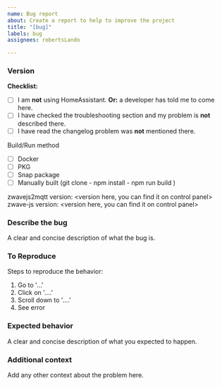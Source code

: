 ```yaml
---
name: Bug report
about: Create a report to help to improve the project
title: "[bug]"
labels: bug
assignees: robertsLando

---
```


<!--
  🚨🚨🚨 STOP! STOP! STOP! 🚨🚨🚨
  Before opening an issue, please read and follow these steps:

  1. Are you using HomeAssistant?
  If yes, please open your issue at https://github.com/home-assistant/core/issues
  UNLESS a developer told you to come here.

  2. Check the troubleshooting section if your problem is described there:
  https://zwave-js.github.io/zwavejs2mqtt/#/troubleshooting/bug_report

  3. Check the changelog if your problem was already fixed recently.
  https://github.com/zwave-js/zwavejs2mqtt/blob/master/CHANGELOG.md
  We cannot provide support if you are not using the latest version.

  4. Make sure to provide the necessary information, as described here:
  https://zwave-js.github.io/zwavejs2mqtt/#/troubleshooting/bug_report
  
  If you are using HomeAssistant, this is how you do it:
  Home Assistant -> settings -> Integrations -> Z-Wave JS -> Configure -> Create dump -> zip the json file and post it here.

  🙏🏻🙏🏻🙏🏻 Thanks, now onto your issue:
-->

### Version

**Checklist:**

- [ ] I am **not** using HomeAssistant. **Or:** a developer has told me to come here.
- [ ] I have checked the troubleshooting section and my problem is **not** described there.
- [ ] I have read the changelog problem was **not** mentioned there.

Build/Run method

- [ ] Docker
- [ ] PKG
- [ ] Snap package
- [ ] Manually built (git clone - npm install - npm run build )

zwavejs2mqtt version: <version here, you can find it on control panel>
zwave-js version: <version here, you can find it on control panel>

### Describe the bug

A clear and concise description of what the bug is.

### To Reproduce

Steps to reproduce the behavior:

1. Go to '...'
2. Click on '....'
3. Scroll down to '....'
4. See error

### Expected behavior

A clear and concise description of what you expected to happen.

### Additional context

Add any other context about the problem here.
